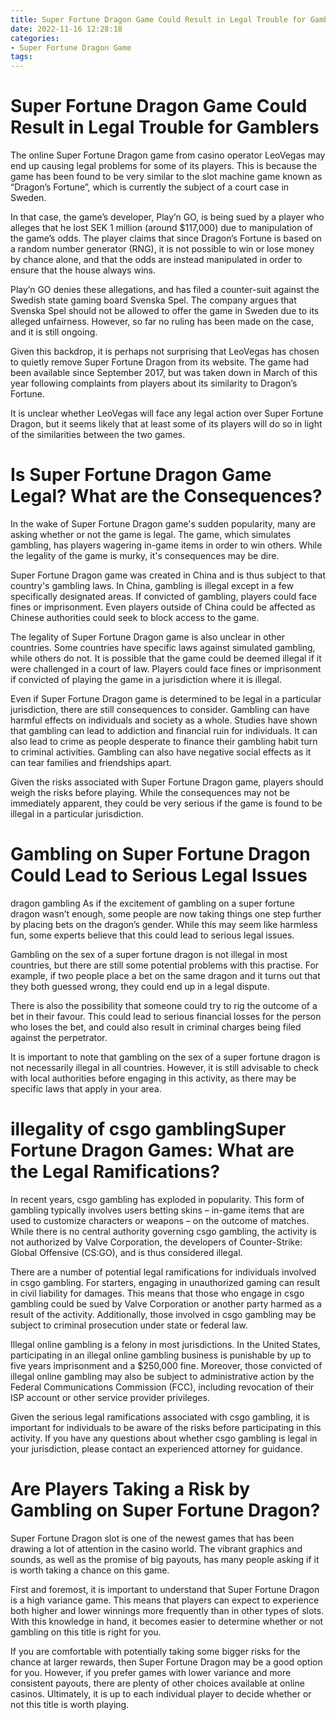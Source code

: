 ```yaml
---
title: Super Fortune Dragon Game Could Result in Legal Trouble for Gamblers
date: 2022-11-16 12:28:18
categories:
- Super Fortune Dragon Game
tags:
---
```



#  Super Fortune Dragon Game Could Result in Legal Trouble for Gamblers

The online Super Fortune Dragon game from casino operator LeoVegas may end up causing legal problems for some of its players. This is because the game has been found to be very similar to the slot machine game known as “Dragon’s Fortune”, which is currently the subject of a court case in Sweden.

In that case, the game’s developer, Play’n GO, is being sued by a player who alleges that he lost SEK 1 million (around $117,000) due to manipulation of the game’s odds. The player claims that since Dragon’s Fortune is based on a random number generator (RNG), it is not possible to win or lose money by chance alone, and that the odds are instead manipulated in order to ensure that the house always wins.

Play’n GO denies these allegations, and has filed a counter-suit against the Swedish state gaming board Svenska Spel. The company argues that Svenska Spel should not be allowed to offer the game in Sweden due to its alleged unfairness. However, so far no ruling has been made on the case, and it is still ongoing.

Given this backdrop, it is perhaps not surprising that LeoVegas has chosen to quietly remove Super Fortune Dragon from its website. The game had been available since September 2017, but was taken down in March of this year following complaints from players about its similarity to Dragon’s Fortune.

It is unclear whether LeoVegas will face any legal action over Super Fortune Dragon, but it seems likely that at least some of its players will do so in light of the similarities between the two games.

#  Is Super Fortune Dragon Game Legal? What are the Consequences?

In the wake of Super Fortune Dragon game's sudden popularity, many are asking whether or not the game is legal. The game, which simulates gambling, has players wagering in-game items in order to win others. While the legality of the game is murky, it's consequences may be dire.

Super Fortune Dragon game was created in China and is thus subject to that country's gambling laws. In China, gambling is illegal except in a few specifically designated areas. If convicted of gambling, players could face fines or imprisonment. Even players outside of China could be affected as Chinese authorities could seek to block access to the game.

The legality of Super Fortune Dragon game is also unclear in other countries. Some countries have specific laws against simulated gambling, while others do not. It is possible that the game could be deemed illegal if it were challenged in a court of law. Players could face fines or imprisonment if convicted of playing the game in a jurisdiction where it is illegal.

Even if Super Fortune Dragon game is determined to be legal in a particular jurisdiction, there are still consequences to consider. Gambling can have harmful effects on individuals and society as a whole. Studies have shown that gambling can lead to addiction and financial ruin for individuals. It can also lead to crime as people desperate to finance their gambling habit turn to criminal activities. Gambling can also have negative social effects as it can tear families and friendships apart.

Given the risks associated with Super Fortune Dragon game, players should weigh the risks before playing. While the consequences may not be immediately apparent, they could be very serious if the game is found to be illegal in a particular jurisdiction.

#  Gambling on Super Fortune Dragon Could Lead to Serious Legal Issues

dragon gambling
As if the excitement of gambling on a super fortune dragon wasn’t enough, some people are now taking things one step further by placing bets on the dragon’s gender. While this may seem like harmless fun, some experts believe that this could lead to serious legal issues.

Gambling on the sex of a super fortune dragon is not illegal in most countries, but there are still some potential problems with this practise. For example, if two people place a bet on the same dragon and it turns out that they both guessed wrong, they could end up in a legal dispute.

There is also the possibility that someone could try to rig the outcome of a bet in their favour. This could lead to serious financial losses for the person who loses the bet, and could also result in criminal charges being filed against the perpetrator.

It is important to note that gambling on the sex of a super fortune dragon is not necessarily illegal in all countries. However, it is still advisable to check with local authorities before engaging in this activity, as there may be specific laws that apply in your area.

#   illegality of csgo gamblingSuper Fortune Dragon Games: What are the Legal Ramifications?

In recent years, csgo gambling has exploded in popularity. This form of gambling typically involves users betting skins – in-game items that are used to customize characters or weapons – on the outcome of matches. While there is no central authority governing csgo gambling, the activity is not authorized by Valve Corporation, the developers of Counter-Strike: Global Offensive (CS:GO), and is thus considered illegal.

There are a number of potential legal ramifications for individuals involved in csgo gambling. For starters, engaging in unauthorized gaming can result in civil liability for damages. This means that those who engage in csgo gambling could be sued by Valve Corporation or another party harmed as a result of the activity. Additionally, those involved in csgo gambling may be subject to criminal prosecution under state or federal law.

Illegal online gambling is a felony in most jurisdictions. In the United States, participating in an illegal online gambling business is punishable by up to five years imprisonment and a $250,000 fine. Moreover, those convicted of illegal online gambling may also be subject to administrative action by the Federal Communications Commission (FCC), including revocation of their ISP account or other service provider privileges.

Given the serious legal ramifications associated with csgo gambling, it is important for individuals to be aware of the risks before participating in this activity. If you have any questions about whether csgo gambling is legal in your jurisdiction, please contact an experienced attorney for guidance.

#  Are Players Taking a Risk by Gambling on Super Fortune Dragon?

Super Fortune Dragon slot is one of the newest games that has been drawing a lot of attention in the casino world. The vibrant graphics and sounds, as well as the promise of big payouts, has many people asking if it is worth taking a chance on this game.

First and foremost, it is important to understand that Super Fortune Dragon is a high variance game. This means that players can expect to experience both higher and lower winnings more frequently than in other types of slots. With this knowledge in hand, it becomes easier to determine whether or not gambling on this title is right for you.

If you are comfortable with potentially taking some bigger risks for the chance at larger rewards, then Super Fortune Dragon may be a good option for you. However, if you prefer games with lower variance and more consistent payouts, there are plenty of other choices available at online casinos. Ultimately, it is up to each individual player to decide whether or not this title is worth playing.